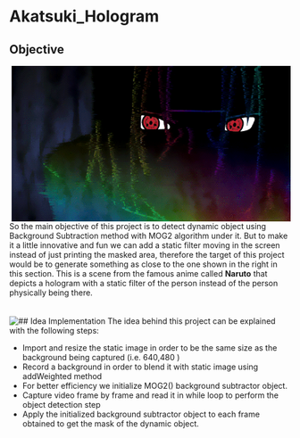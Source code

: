 # Akatsuki_Hologram

## Objective

<img align="right" src="Akatsuki-Hologram.gif">
So the main objective of this project is to detect dynamic object using Background Subtraction method with MOG2 algorithm under it. But to make it a little innovative and fun we can add a static filter moving in the screen instead of just printing the masked area, therefore the target of this project would be to generate something as close to the one shown in the right in this section. This is a scene from the famous anime called <b>Naruto</b> that depicts a hologram with a static filter of the person instead of the person physically being there.
<br><br><br>
## Idea Implementation

<img align="left" src="Naruto-Run.gif">
The idea behind this project can be explained with the following steps:

* Import and  resize the static image in order to be the same size as the background being captured (i.e. 640,480 )
* Record a background in order to blend it with static image using addWeighted method
* For better efficiency we initialize MOG2() background subtractor object.
* Capture video frame by frame and read it in while loop to perform the object detection step
* Apply the initialized background subtractor object to each frame obtained to get the mask of the dynamic object.
